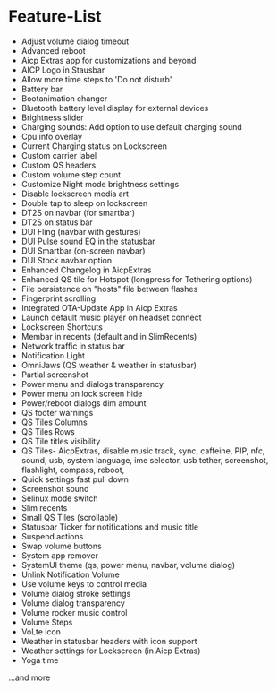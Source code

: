 # Feature-List

- Adjust volume dialog timeout
- Advanced reboot
- Aicp Extras app for customizations and beyond
- AICP Logo in Stausbar
- Allow more time steps to 'Do not disturb'
- Battery bar
- Bootanimation changer
- Bluetooth battery level display for external devices
- Brightness slider
- Charging sounds: Add option to use default charging sound
- Cpu info overlay
- Current Charging status on Lockscreen
- Custom carrier label
- Custom QS headers
- Custom volume step count
- Customize Night mode brightness settings
- Disable lockscreen media art
- Double tap to sleep on lockscreen
- DT2S on navbar (for smartbar)
- DT2S on status bar
- DUI Fling (navbar with gestures)
- DUI Pulse sound EQ in the statusbar
- DUI Smartbar (on-screen navbar)
- DUI Stock navbar option
- Enhanced Changelog in AicpExtras
- Enhanced QS tile for Hotspot (longpress for Tethering options)
- File persistence on "hosts" file between flashes
- Fingerprint scrolling
- Integrated OTA-Update App in Aicp Extras
- Launch default music player on headset connect
- Lockscreen Shortcuts
- Membar in recents (default and in SlimRecents)
- Network traffic in status bar
- Notification Light
- OmniJaws (QS weather & weather in statusbar)
- Partial screenshot
- Power menu and dialogs transparency
- Power menu on lock screen hide
- Power/reboot dialogs dim amount
- QS footer warnings
- QS Tiles Columns
- QS Tiles Rows
- QS Tile titles visibility
- QS Tiles- AicpExtras, disable music track, sync, caffeine, PIP, nfc, sound, usb, system language, ime selector, usb tether, screenshot, flashlight, compass, reboot, 
- Quick settings fast pull down
- Screenshot sound
- Selinux mode switch
- Slim recents
- Small QS Tiles (scrollable)
- Statusbar Ticker for notifications and music title
- Suspend actions
- Swap volume buttons
- System app remover
- SystemUI theme (qs, power menu, navbar, volume dialog)
- Unlink Notification Volume
- Use volume keys to control media
- Volume dialog stroke settings
- Volume dialog transparency
- Volume rocker music control
- Volume Steps
- VoLte icon
- Weather in statusbar headers with icon support
- Weather settings for Lockscreen (in Aicp Extras)
- Yoga time

...and more